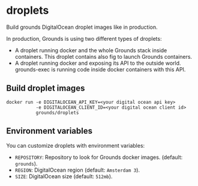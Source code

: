 # droplets

Build grounds DigitalOcean droplet images like in production.

In production, Grounds is using two different types of droplets:

* A droplet running docker and the whole Grounds stack inside containers.
This droplet contains also fig to launch Grounds containers.
* A droplet running docker and exposing its API to the outside world. grounds-exec
is running code inside docker containers with this API.

## Build droplet images

    docker run -e DIGITALOCEAN_API_KEY=<your digital ocean api key>
               -e DIGITALOCEAN_CLIENT_ID=<your digital ocean client id>
               grounds/droplets

## Environment variables

You can customize droplets with environment variables:

* `REPOSITORY`: Repository to look for Grounds docker images. (default: `grounds`).
* `REGION`: DigitalOcean region (default: `Amsterdam 3`).
* `SIZE`: DigitalOcean size (default: `512mb`).


